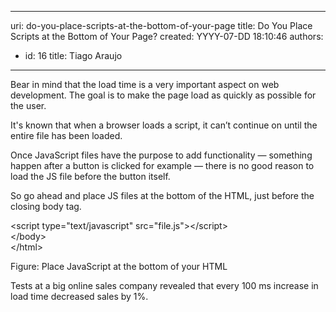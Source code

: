 

---
uri: do-you-place-scripts-at-the-bottom-of-your-page
title: Do You Place Scripts at the Bottom of Your Page?
created: YYYY-07-DD 18:10:46
authors:
  - id: 16
    title: Tiago Araujo
---




<span class='intro'> Bear in mind that the load time is a very important aspect on web development.
The goal is to make the page load as quickly as possible for the user.  </span>

<p>It's known that when a browser loads a script, it can’t continue on until the entire file has been loaded.</p>
<p>Once JavaScript files have the purpose to add functionality — something happen after a button is clicked for example — there is no good reason to load the JS file before the button itself.</p>
<p>So go ahead and place JS files at the bottom of the HTML, just before the closing body tag.</p>

<div class="ms-rteCustom-CodeArea">
<p>&lt;script type=&quot;text/javascript&quot; src=&quot;file.js&quot;&gt;&lt;/script&gt; <br> 
&lt;/body&gt; <br>
&lt;/html&gt;
</p>
</div>
<span class="ms-rteCustom-FigureGood">Figure&#58; Place JavaScript at the bottom of your HTML</span>

<p>Tests at a big online sales company revealed that every 100 ms increase in load time decreased sales by 1%.</p>



